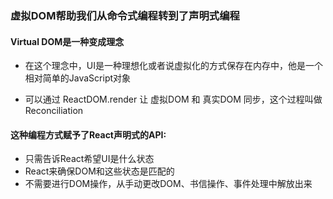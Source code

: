
### 虚拟DOM帮助我们从命令式编程转到了声明式编程

#### Virtual DOM是一种变成理念

- 在这个理念中，UI是一种理想化或者说虚拟化的方式保存在内存中，他是一个相对简单的JavaScript对象

- 可以通过 ReactDOM.render 让 虚拟DOM 和 真实DOM 同步，这个过程叫做Reconciliation

#### 这种编程方式赋予了React声明式的API:

- 只需告诉React希望UI是什么状态
- React来确保DOM和这些状态是匹配的
- 不需要进行DOM操作，从手动更改DOM、书信操作、事件处理中解放出来